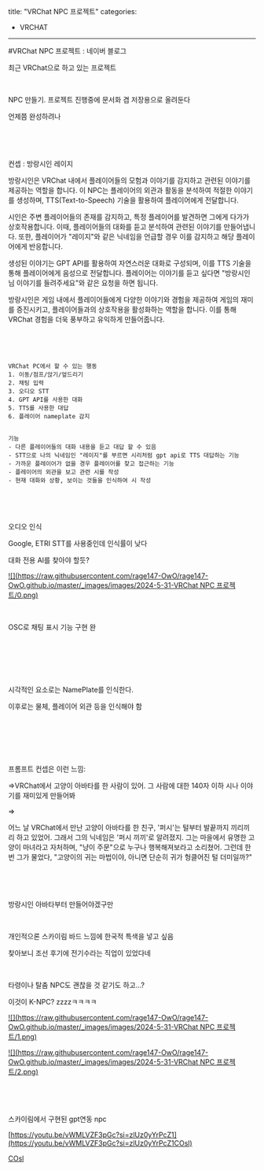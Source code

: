 title: "VRChat NPC 프로젝트"
categories:
 - VRCHAT
---
#VRChat NPC 프로젝트 : 네이버 블로그








최근 VRChat으로 하고 있는 프로젝트

​

NPC 만들기. 프로젝트 진행중에 문서화 겸 저장용으로 올려둔다

언제쯤 완성하려나

​

​

컨셉 : 방랑시인 레이지

방랑시인은 VRChat 내에서 플레이어들의 모험과 이야기를 감지하고 관련된 이야기를 제공하는 역할을 합니다. 이 NPC는 플레이어의 외관과 활동을 분석하여 적절한 이야기를 생성하며, TTS(Text-to-Speech) 기술을 활용하여 플레이어에게 전달합니다.

시인은 주변 플레이어들의 존재를 감지하고, 특정 플레이어를 발견하면 그에게 다가가 상호작용합니다. 이때, 플레이어들의 대화를 듣고 분석하여 관련된 이야기를 만들어냅니다. 또한, 플레이어가 "레이지"와 같은 닉네임을 언급할 경우 이를 감지하고 해당 플레이어에게 반응합니다.

생성된 이야기는 GPT API를 활용하여 자연스러운 대화로 구성되며, 이를 TTS 기술을 통해 플레이어에게 음성으로 전달합니다. 플레이어는 이야기를 듣고 싶다면 "방랑시인님 이야기를 들려주세요"와 같은 요청을 하면 됩니다.

방랑시인은 게임 내에서 플레이어들에게 다양한 이야기와 경험을 제공하여 게임의 재미를 증진시키고, 플레이어들과의 상호작용을 활성화하는 역할을 합니다. 이를 통해 VRChat 경험을 더욱 풍부하고 유익하게 만들어줍니다.

​​

​





 




```
VRChat PC에서 할 수 있는 행동
1. 이동/점프/앉기/엎드리기
2. 채팅 입력
3. 오디오 STT
4. GPT API를 사용한 대화
5. TTS를 사용한 대답 
6. 플레이어 nameplate 감지


기능
- 다른 플레이어들의 대화 내용을 듣고 대답 할 수 있음
- STT으로 나의 닉네임인 "레이지"를 부르면 시리처럼 gpt api로 TTS 대답하는 기능
- 가까운 플레이어가 없을 경우 플레이어를 찾고 접근하는 기능
- 플레이어의 외관을 보고 관련 시를 작성
- 현재 대화와 상황, 보이는 것들을 인식하여 시 작성
```





 



​

​

오디오 인식

Google, ETRI STT를 사용중인데 인식률이 낮다

대화 전용 AI를 찾아야 할듯?





 



[![](https://raw.githubusercontent.com/rage147-OwO/rage147-OwO.github.io/master/_images/images/2024-5-31-VRChat NPC 프로젝트/0.png)](#)








​

OSC로 채팅 표시 기능 구현 완

​

​

​

시각적인 요소로는 NamePlate를 인식한다.

이후로는 물체, 플레이어 외관 등을 인식해야 함





 







 



​

​

​

프롬프트 컨셉은 이런 느낌:

=>VRChat에서 고양이 아바타를 한 사람이 있어. 그 사람에 대한 140자 이하 시나 이야기를 재미있게 만들어봐

=>

어느 날 VRChat에서 만난 고양이 아바타를 한 친구, '퍼시'는 털부터 발끝까지 끼리끼리 하고 있었어. 그래서 그의 닉네임은 '퍼시 끼끼'로 알려졌지. 그는 마을에서 유명한 고양이 마녀라고 자처하며, "냥이 주문"으로 누구나 행복해져보라고 소리쳤어. 그런데 한번 그가 물었다, "고양이의 귀는 마법이야, 아니면 단순히 귀가 헝클어진 털 더미일까?"

​

​

방랑시인 아바타부터 만들어야겠구만

​

개인적으론 스카이림 바드 느낌에 한국적 특색을 넣고 싶음

찾아보니 조선 후기에 전기수라는 직업이 있었다네 

​

타령이나 탈춤 NPC도 괜찮을 것 같기도 하고...?

이것이 K-NPC? zzzzㅋㅋㅋㅋ





 




[![](https://raw.githubusercontent.com/rage147-OwO/rage147-OwO.github.io/master/_images/images/2024-5-31-VRChat NPC 프로젝트/1.png)](#)


[![](https://raw.githubusercontent.com/rage147-OwO/rage147-OwO.github.io/master/_images/images/2024-5-31-VRChat NPC 프로젝트/2.png)](#)




 



​

​

스카이림에서 구현된 gpt연동 npc​

[https://youtu.be/vWMLVZF3pGc?si=zlUz0yYrPcZ1](https://youtu.be/vWMLVZF3pGc?si=zlUz0yYrPcZ1COsl)





 











[COsl](https://youtu.be/vWMLVZF3pGc?si=zlUz0yYrPcZ1COsl)